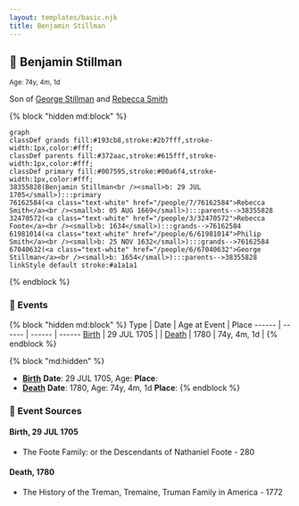 ```yaml
---
layout: templates/basic.njk
title: Benjamin Stillman
---
```

## 🔵 Benjamin Stillman
<small>Age: 74y, 4m, 1d</small>

Son of [George Stillman](/people/6/67040632) and [Rebecca Smith](/people/7/76162584)

{% block "hidden md:block" %}
```mermaid
graph
classDef grands fill:#193cb8,stroke:#2b7fff,stroke-width:1px,color:#fff;
classDef parents fill:#372aac,stroke:#615fff,stroke-width:1px,color:#fff;
classDef primary fill:#007595,stroke:#00a6f4,stroke-width:1px,color:#fff;
38355828(Benjamin Stillman<br /><small>b: 29 JUL 1705</small>):::primary
76162584(<a class="text-white" href="/people/7/76162584">Rebecca Smith</a><br /><small>b: 05 AUG 1669</small>):::parents-->38355828
32470572(<a class="text-white" href="/people/3/32470572">Rebecca Foote</a><br /><small>b: 1634</small>):::grands-->76162584
61981014(<a class="text-white" href="/people/6/61981014">Philip Smith</a><br /><small>b: 25 NOV 1632</small>):::grands-->76162584
67040632(<a class="text-white" href="/people/6/67040632">George Stillman</a><br /><small>b: 1654</small>):::parents-->38355828
linkStyle default stroke:#a1a1a1
```
{% endblock %}

### 📆 Events

{% block "hidden md:block" %}
Type | Date | Age at Event | Place
------ | ------ | ------ | ------
[Birth](#event-event-2) | 29 JUL 1705 |  |
[Death](#event-event-3) | 1780 | 74y, 4m, 1d |
{% endblock %}

{% block "md:hidden" %}
- **[Birth](#event-event-2)**
**Date**: 29 JUL 1705, Age:
**Place**:
- **[Death](#event-event-3)**
**Date**: 1780, Age: 74y, 4m, 1d
**Place**:
{% endblock %}

### 📰 Event Sources

#### <a id="event-event-2"></a> Birth, 29 JUL 1705
* The Foote Family: or the Descendants of Nathaniel Foote  - 280

#### <a id="event-event-3"></a> Death, 1780
* The History of the Treman, Tremaine, Truman Family in America  - 1772